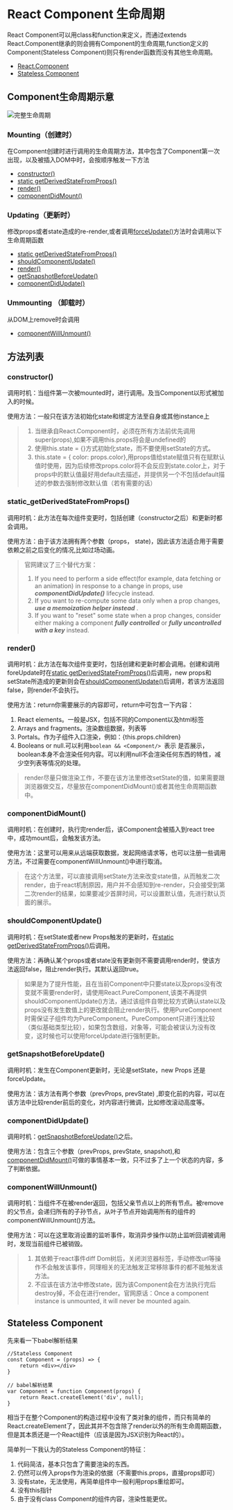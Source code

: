 # React Component 生命周期

React Component可以用class和function来定义，而通过extends React.Component继承的则会拥有Component的生命周期,function定义的Component(Stateless Component)则只有render函数而没有其他生命周期。

* [React.Component](#Component生命周期示意)
* [Stateless Component](#StatelessComponent)

## Component生命周期示意
![完整生命周期](http://mayun.itc.cmbchina.cn/uploads/images/2019/0131/165848_1717e0b9_2213.jpeg "ReactComponentLifecycleFull.Jpg")

### Mounting（创建时）
在Component创建时进行调用的生命周期方法，其中包含了Component第一次出现，以及被插入DOM中时，会按顺序触发一下方法

* [constructor()](#constructor)
* [static getDerivedStateFromProps()](#static_getDerivedStateFromProps)
* [render()](#render)
* [componentDidMount()](#componentDidMount)

### Updating（更新时）
修改props或者state造成的re-render,或者调用[forceUpdate()](#forceUpdate)方法时会调用以下生命周期函数
* [static getDerivedStateFromProps()](#static_getDerivedStateFromProps)
* [shouldComponentUpdate()](#shouldComponentUpdate)
* [render()](#render)
* [getSnapshotBeforeUpdate()](#getSnapshotBeforeUpdate)
* [componentDidUpdate()](#componentDidUpdate)

### Ummounting （卸载时）
从DOM上remove时会调用
* [componentWillUnmount()](#componentWillUnmount)

## 方法列表

### constructor()
调用时机：当组件第一次被mounted时，进行调用。及当Component以<Component />形式被加入的时候。

使用方法：一般只在该方法初始化state和绑定方法至自身或其他instance上

> 1. 当继承自React.Component时，必须在所有方法前优先调用super(props),如果不调用this.props将会是undefined的
> 2. 使用this.state = {}方式初始化state，而不要使用setState的方式。
> 3. this.state = { color: props.color},用props值给state赋值只有在赋默认值时使用，因为后续修改props.color将不会反应到state.color上，对于props中的默认值最好用default去描述，并提供另一个不包括default描述的参数去强制修改默认值（若有需要的话）

### static_getDerivedStateFromProps()
调用时机：此方法在每次组件变更时，包括创建（constructor之后）和更新时都会调用。

使用方法：由于该方法拥有两个参数（props， state)，因此该方法适合用于需要依赖之前之后变化的情况,比如过场动画。

> 官网建议了三个替代方案：
> 1. If you need to perform a side effect(for example, data fetching or an animation) in response to a change in props, use   _**componentDidUpdate()**_   lifecycle instead.
> 2. If you want to re-compute some data only when a prop changes,   _**use a memoization helper instead**_  . 
> 3. If you want to "reset" some state when a prop changes, consider either making a component  **_fully controlled_**  or  **_fully uncontrolled with a key_**  instead.

### render()
调用时机：此方法在每次组件变更时，包括创建和更新时都会调用。创建和调用foreUpdate时在[static getDerivedStateFromProps()](#static_getDerivedStateFromProps)后调用，new props和setState所造成的更新则会在[shouldComponentUpdate()](#shouldComponentUpdate)后调用，若该方法返回false，则render不会执行。

使用方法：return你需要展示的内容即可，return中可包含一下内容：
1. React elements。一般是JSX，包括不同的Component以及html标签
2. Arrays and fragments。渲染数组数据，列表等
3. Portals。作为子组件入口渲染，例如：{this.props.children}
4. Booleans or null.可以利用```boolean && <Component/> ```表示<Component /> 是否展示，boolean本身不会渲染任何内容。可以利用null不会渲染任何东西的特性，减少空列表等情况的处理。

> render尽量只做渲染工作，不要在该方法里修改setState的值，如果需要跟浏览器做交互，尽量放在componentDidMount()或者其他生命周期函数中。

### componentDidMount()
调用时机：在创建时，执行完render后，该Component会被插入到react tree中，成功mount后，会触发该方法。

使用方法：这里可以用来从远端获取数据，发起网络请求等，也可以注册一些调用方法，不过需要在componentWillUnmount()中进行取消。

> 在这个方法里，可以直接调用setState方法来改变state值，从而触发二次render，由于react机制原因，用户并不会感知到re-render，只会接受到第二次render的结果，如果要减少首屏时间，可以设置默认值，先进行默认页面的展示。

### shouldComponentUpdate()
调用时机：在setState或者new Props触发的更新时，在[static getDerivedStateFromProps()](#static_getDerivedStateFromProps)后调用。

使用方法：再确认某个props或者state没有更新则不需要调用render时，使该方法返回false，阻止render执行。其默认返回true。

> 如果是为了提升性能，且在当前Component中只要state以及props没有改变就不需要render时，请使用React.PureComponent,该类不再提供shouldComponentUpdate()方法，通过该组件自带比较方式确认state以及props没有发生数值上的更改就会阻止render执行。使用PureComponent时需保证子组件均为PureComponent。PureComponent只进行浅比较（类似基础类型比较），如果包含数组，对象等，可能会被误认为没有改变，这时候也可以使用forceUpdate进行强制更新。

### getSnapshotBeforeUpdate()
调用时机：发生在Component更新时，无论是setState，new Props 还是forceUpdate。

使用方法：该方法有两个参数（prevProps, prevState) ,即变化前的内容，可以在该方法中比较render前后的变化，对内容进行微调，比如修改滚动高度等。

### componentDidUpdate()
调用时机：[getSnapshotBeforeUpdate()](#getSnapshotBeforeUpdate)之后。

使用方法：包含三个参数（prevProps, prevState, snapshot),和[componentDidMount()](#componentDidMount)可做的事情基本一致，只不过多了上一个状态的内容，多了判断依据。

### componentWillUnmount()
调用时机：当组件不在被render返回，包括父亲节点以上的所有节点。被remove的父节点，会递归所有的子孙节点，从叶子节点开始调用所有的组件的componentWillUnmount()方法。

使用方法：可以在这里取消设置的监听事件，取消异步操作以防止监听回调被调用时，发现当前组件已被销毁。

> 1. 其依赖于react事件diff Dom树后，关闭浏览器标签，手动修改url等操作不会触发该事件，同理相关的无法触发正常移除事件的都不能触发该方法。
> 2. 不应该在该方法中修改state，因为该Component会在方法执行完后destroy掉，不会在进行render。官网原话：Once a component instance is unmounted, it will never be mounted again.


## Stateless Component
先来看一下babel解析结果
```
//Stateless Component
const Component = (props) => {
    return <div></div>
}

// babel解析结果
var Component = function Component(props) {
    return React.createElement('div', null);
}
```
相当于在整个Component的构造过程中没有了类对象的组件，而只有简单的React.createElement了，因此其并不包含除了render以外的所有生命周期函数，但是其本质还是一个React组件（应该是因为JSX识别为React的）。

简单列一下我认为的Stateless Component的特征：
1. 代码简洁，基本只包含了需要渲染的东西。
2. 仍然可以传入props作为渲染的依据（不需要this.props，直接props即可）
3. 没有state，无法使用，再简单组件中一般利用props重绘即可。
4. 没有this指针
5. 由于没有class Component的组件内容，渲染性能更优。
